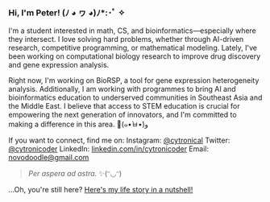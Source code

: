 ### Hi, I'm Peter! (ﾉ ◕ ヮ ◕)ﾉ\*:･ﾟ ✧

I'm a student interested in math, CS, and bioinformatics—especially where they intersect. I love solving hard problems, whether through AI-driven research, competitive programming, or mathematical modeling. Lately, I've been working on computational biology research to improve drug discovery and gene expression analysis.

Right now, I'm working on BioRSP, a tool for gene expression heterogeneity analysis. Additionally, I am working with programmes to bring AI and bioinformatics education to underserved communities in Southeast Asia and the Middle East. I believe that access to STEM education is crucial for empowering the next generation of innovators, and I'm committed to making a difference in this area. 🔮(๑•̀ㅂ•́)و

If you want to connect, find me on:
Instagram: [@cytronical](https://www.instagram.com/cytronical/)
Twitter: [@cytronicoder](https://twitter.com/cytronicoder)
LinkedIn: [linkedin.com/in/cytronicoder](https://www.linkedin.com/in/cytronicoder/)
Email: [novodoodle@gmail.com](mailto:novodoodle@gmail.com)

> _Per aspera ad astra._ ✨(ᵔ◡ᵔ)

...Oh, you're still here? [Here's my life story in a nutshell!](/life.md)
